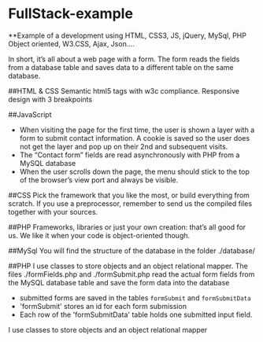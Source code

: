 # FullStack-example

**Example of a development using HTML, CSS3, JS, jQuery, MySql, PHP Object oriented, W3.CSS, Ajax, Json....

In short, it’s all about a web page with a form. The form reads the fields from a database table
and saves data to a different table on the same database.

##HTML & CSS
Semantic html5 tags with w3c compliance. Responsive design with 3 breakpoints

##JavaScript
- When visiting the page for the first time, the user is shown a layer with a form to submit contact information. A cookie is saved so the user does not get the layer and pop up on their 2nd and
subsequent visits.
- The “Contact form” fields are read asynchronously with PHP from a MySQL database
- When the user scrolls down the page, the menu should stick to the top of the
browser’s view port and always be visible.

##CSS
Pick the framework that you like the most, or build everything from scratch. If you use a
preprocessor, remember to send us the compiled files together with your sources.

##PHP
Frameworks, libraries or just your own creation: that’s all good for us. We like it when your
code is object-oriented though.

##MySql
You will find the structure of the database in the folder ./database/

##PHP
I use classes to store objects and an object relational mapper.
The files ./formFields.php and ./formSubmit.php read the actual form fields from the MySQL database table and save the form data into the database

- submitted forms are saved in the tables `formSubmit` and `formSubmitData`
- 'formSubmit' stores an id for each form submission
- Each row of the 'formSubmitData' table holds one submitted input field.

I use classes to store objects and an object relational mapper

